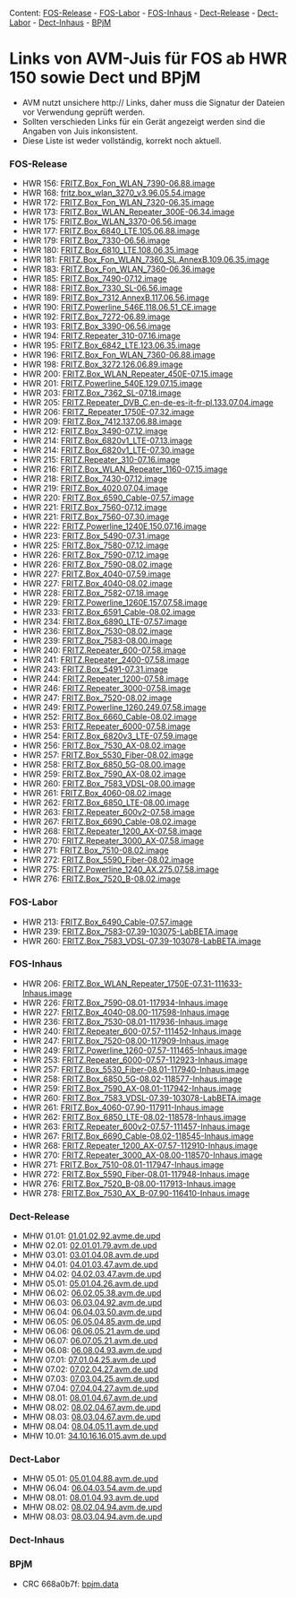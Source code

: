 Content: [FOS-Release](#fos-release) - [FOS-Labor](#fos-labor) - [FOS-Inhaus](#fos-inhaus) - [Dect-Release](#dect-release) - [Dect-Labor](#dect-labor) - [Dect-Inhaus](#dect-inhaus) - [BPjM](#bpjm)
# Links von AVM-Juis für FOS ab HWR 150 sowie Dect und BPjM
 - AVM nutzt unsichere http:// Links, daher muss die Signatur der Dateien vor Verwendung geprüft werden.
 - Sollten verschieden Links für ein Gerät angezeigt werden sind die Angaben von Juis inkonsistent.
 - Diese Liste ist weder vollständig, korrekt noch aktuell.

### FOS-Release
 - HWR 156: [FRITZ.Box_Fon_WLAN_7390-06.88.image](http://download.avm.de/fritzbox/fritzbox-7390/deutschland/fritz.os/FRITZ.Box_Fon_WLAN_7390-06.88.image)
 - HWR 168: [fritz.box_wlan_3270_v3.96.05.54.image](http://download.avm.de/archive/fritz.box/fritzbox.wlan_3270_v3/firmware/deutsch/fritz.box_wlan_3270_v3.96.05.54.image)
 - HWR 172: [FRITZ.Box_Fon_WLAN_7320-06.35.image](http://download.avm.de/archive/fritz.box/fritzbox.fon_wlan_7320/firmware/deutsch/FRITZ.Box_Fon_WLAN_7320-06.35.image)
 - HWR 173: [FRITZ.Box_WLAN_Repeater_300E-06.34.image](http://download.avm.de/fritzwlan/fritzwlan-repeater-300e/deutschland/fritz.os/FRITZ.Box_WLAN_Repeater_300E-06.34.image)
 - HWR 175: [FRITZ.Box_WLAN_3370-06.56.image](http://download.avm.de/archive/fritz.box/fritzbox.wlan_3370/firmware/deutsch/FRITZ.Box_WLAN_3370-06.56.image)
 - HWR 177: [FRITZ.Box_6840_LTE.105.06.88.image](http://download.avm.de/fritzbox/fritzbox-6840-lte/deutschland/fritz.os/FRITZ.Box_6840_LTE.105.06.88.image)
 - HWR 179: [FRITZ.Box_7330-06.56.image](http://download.avm.de/archive/fritz.box/fritzbox.7330/firmware/deutsch/FRITZ.Box_7330-06.56.image)
 - HWR 180: [FRITZ.Box_6810_LTE.108.06.35.image](http://download.avm.de/fritzbox/fritzbox-6810-lte/deutschland/fritz.os//FRITZ.Box_6810_LTE.108.06.35.image)
 - HWR 181: [FRITZ.Box_Fon_WLAN_7360_SL.AnnexB.109.06.35.image](http://download.avm.de/fritzbox/fritzbox-7360-sl/deutschland/fritz.os/FRITZ.Box_Fon_WLAN_7360_SL.AnnexB.109.06.35.image)
 - HWR 183: [FRITZ.Box_Fon_WLAN_7360-06.36.image](http://download.avm.de/fritzbox/fritzbox-7360-v1/deutschland/fritz.os/FRITZ.Box_Fon_WLAN_7360-06.36.image)
 - HWR 185: [FRITZ.Box_7490-07.12.image](http://download.avm.de/firmware/7490/jz76373/3265348765/deutschland/fritz.os/FRITZ.Box_7490-07.12.image)
 - HWR 188: [FRITZ.Box_7330_SL-06.56.image](http://download.avm.de/archive/fritz.box/fritzbox.7330_sl/firmware/deutsch/FRITZ.Box_7330_SL-06.56.image)
 - HWR 189: [FRITZ.Box_7312.AnnexB.117.06.56.image](http://download.avm.de/fritzbox/fritzbox-7312/deutschland/fritz.os/FRITZ.Box_7312.AnnexB.117.06.56.image)
 - HWR 190: [FRITZ.Powerline_546E.118.06.51_CE.image](http://download.avm.de/firmware/546E/8723218764/CE/FRITZ.Powerline_546E.118.06.51_CE.image)
 - HWR 192: [FRITZ.Box_7272-06.89.image](http://download.avm.de/fritzbox/fritzbox-7272/deutschland/fritz.os/FRITZ.Box_7272-06.89.image)
 - HWR 193: [FRITZ.Box_3390-06.56.image](http://download.avm.de/archive/fritz.box/fritzbox.wlan_3390/firmware/deutsch/FRITZ.Box_3390-06.56.image)
 - HWR 194: [FRITZ.Repeater_310-07.16.image](http://download.avm.de/fritzwlan/fritzwlan-repeater-310-a/deutschland/fritz.os/FRITZ.Repeater_310-07.16.image)
 - HWR 195: [FRITZ.Box_6842_LTE.123.06.35.image](http://download.avm.de/fritzbox/fritzbox-6842-lte/deutschland/fritz.os/FRITZ.Box_6842_LTE.123.06.35.image)
 - HWR 196: [FRITZ.Box_Fon_WLAN_7360-06.88.image](http://download.avm.de/fritzbox/fritzbox-7360-v2/deutschland/fritz.os/FRITZ.Box_Fon_WLAN_7360-06.88.image)
 - HWR 198: [FRITZ.Box_3272.126.06.89.image](http://download.avm.de/fritzbox/fritzbox-3272/deutschland/fritz.os/FRITZ.Box_3272.126.06.89.image)
 - HWR 200: [FRITZ.Box_WLAN_Repeater_450E-07.15.image](http://download.avm.de/fritzwlan/fritzwlan-repeater-450e/deutschland/fritz.os/FRITZ.Box_WLAN_Repeater_450E-07.15.image)
 - HWR 201: [FRITZ.Powerline_540E.129.07.15.image](http://download.avm.de/fritzpowerline/fritzpowerline-540e/deutschland/fritz.os/FRITZ.Powerline_540E.129.07.15.image)
 - HWR 203: [FRITZ.Box_7362_SL-07.18.image](http://download.avm.de/fritzbox/fritzbox-7362-sl/deutschland/fritz.os/FRITZ.Box_7362_SL-07.18.image)
 - HWR 205: [FRITZ.Repeater_DVB_C.en-de-es-it-fr-pl.133.07.04.image](http://download.avm.de/fritzwlan/fritzwlan-repeater-dvb-c/deutschland/fritz.os/FRITZ.Repeater_DVB_C.en-de-es-it-fr-pl.133.07.04.image)
 - HWR 206: [FRITZ_Repeater_1750E-07.32.image](http://download.avm.de/fritzwlan/fritzwlan-repeater-1750e/deutschland/fritz.os/FRITZ_Repeater_1750E-07.32.image)
 - HWR 209: [FRITZ.Box_7412.137.06.88.image](http://download.avm.de/fritzbox/fritzbox-7412/deutschland/fritz.os/FRITZ.Box_7412.137.06.88.image)
 - HWR 212: [FRITZ.Box_3490-07.12.image](http://download.avm.de/firmware/3490/jz76373/3754863962/deutschland/fritz.os/FRITZ.Box_3490-07.12.image)
 - HWR 214: [FRITZ.Box_6820v1_LTE-07.13.image](http://download.avm.de/firmware/6820LTE/jz76373/4585995216/deutschland/fritz.os/FRITZ.Box_6820v1_LTE-07.13.image)
 - HWR 214: [FRITZ.Box_6820v1_LTE-07.30.image](http://download.avm.de/fritzbox/fritzbox-6820-lte/deutschland/fritz.os/FRITZ.Box_6820v1_LTE-07.30.image)
 - HWR 215: [FRITZ.Repeater_310-07.16.image](http://download.avm.de/fritzwlan/fritzwlan-repeater-310-b/deutschland/fritz.os/FRITZ.Repeater_310-07.16.image)
 - HWR 216: [FRITZ.Box_WLAN_Repeater_1160-07.15.image](http://download.avm.de/fritzwlan/fritzwlan-repeater-1160/deutschland/fritz.os/FRITZ.Box_WLAN_Repeater_1160-07.15.image)
 - HWR 218: [FRITZ.Box_7430-07.12.image](http://download.avm.de/firmware/7430/jz76373/9273521133/deutschland/fritz.os/FRITZ.Box_7430-07.12.image)
 - HWR 219: [FRITZ.Box_4020.07.04.image](http://download.avm.de/fritzbox/fritzbox-4020/deutschland/fritz.os/FRITZ.Box_4020.07.04.image)
 - HWR 220: [FRITZ.Box_6590_Cable-07.57.image](http://download.avm.de/fritzbox/fritzbox-6590-cable/deutschland/fritz.os/FRITZ.Box_6590_Cable-07.57.image)
 - HWR 221: [FRITZ.Box_7560-07.12.image](http://download.avm.de/firmware/7560/jz76373/2437443879/deutschland/fritz.os/FRITZ.Box_7560-07.12.image)
 - HWR 221: [FRITZ.Box_7560-07.30.image](http://download.avm.de/fritzbox/fritzbox-7560/deutschland/fritz.os/FRITZ.Box_7560-07.30.image)
 - HWR 222: [FRITZ.Powerline_1240E.150.07.16.image](http://download.avm.de/fritzpowerline/fritzpowerline-1240e/deutschland/fritz.os/FRITZ.Powerline_1240E.150.07.16.image)
 - HWR 223: [FRITZ.Box_5490-07.31.image](http://download.avm.de/fritzbox/fritzbox-5490/other/fritz.os/FRITZ.Box_5490-07.31.image)
 - HWR 225: [FRITZ.Box_7580-07.12.image](http://download.avm.de/firmware/7580/jz76373/5382169925/other/fritz.os/FRITZ.Box_7580-07.12.image)
 - HWR 226: [FRITZ.Box_7590-07.12.image](http://download.avm.de/firmware/7590/jz76373/7472573230/deutschland/fritz.os/FRITZ.Box_7590-07.12.image)
 - HWR 226: [FRITZ.Box_7590-08.02.image](http://download.avm.de/fritzbox/fritzbox-7590/deutschland/fritz.os/FRITZ.Box_7590-08.02.image)
 - HWR 227: [FRITZ.Box_4040-07.59.image](http://download.avm.de/firmware/4040/347831279831289213893218/FRITZ.Box_4040-07.59.image)
 - HWR 227: [FRITZ.Box_4040-08.02.image](http://download.avm.de/fritzbox/fritzbox-4040/deutschland/fritz.os/FRITZ.Box_4040-08.02.image)
 - HWR 228: [FRITZ.Box_7582-07.18.image](http://download.avm.de/fritzbox/fritzbox-7582/other/fritz.os/FRITZ.Box_7582-07.18.image)
 - HWR 229: [FRITZ.Powerline_1260E.157.07.58.image](http://download.avm.de/fritzpowerline/fritzpowerline-1260e/deutschland/fritz.os/FRITZ.Powerline_1260E.157.07.58.image)
 - HWR 233: [FRITZ.Box_6591_Cable-08.02.image](http://download.avm.de/fritzbox/fritzbox-6591-cable/deutschland/fritz.os/FRITZ.Box_6591_Cable-08.02.image)
 - HWR 234: [FRITZ.Box_6890_LTE-07.57.image](http://download.avm.de/fritzbox/fritzbox-6890-lte/deutschland/fritz.os/FRITZ.Box_6890_LTE-07.57.image)
 - HWR 236: [FRITZ.Box_7530-08.02.image](http://download.avm.de/fritzbox/fritzbox-7530/deutschland/fritz.os/FRITZ.Box_7530-08.02.image)
 - HWR 239: [FRITZ.Box_7583-08.00.image](http://download.avm.de/fritzbox/fritzbox-7583/deutschland/fritz.os/FRITZ.Box_7583-08.00.image)
 - HWR 240: [FRITZ.Repeater_600-07.58.image](http://download.avm.de/fritzwlan/fritzrepeater-600/deutschland/fritz.os/FRITZ.Repeater_600-07.58.image)
 - HWR 241: [FRITZ.Repeater_2400-07.58.image](http://download.avm.de/fritzwlan/fritzrepeater-2400/deutschland/fritz.os/FRITZ.Repeater_2400-07.58.image)
 - HWR 243: [FRITZ.Box_5491-07.31.image](http://download.avm.de/fritzbox/fritzbox-5491/deutschland/fritz.os/FRITZ.Box_5491-07.31.image)
 - HWR 244: [FRITZ.Repeater_1200-07.58.image](http://download.avm.de/fritzwlan/fritzrepeater-1200/deutschland/fritz.os/FRITZ.Repeater_1200-07.58.image)
 - HWR 246: [FRITZ.Repeater_3000-07.58.image](http://download.avm.de/fritzwlan/fritzrepeater-3000/deutschland/fritz.os/FRITZ.Repeater_3000-07.58.image)
 - HWR 247: [FRITZ.Box_7520-08.02.image](http://download.avm.de/fritzbox/fritzbox-7520/deutschland/fritz.os/FRITZ.Box_7520-08.02.image)
 - HWR 249: [FRITZ.Powerline_1260.249.07.58.image](http://download.avm.de/fritzpowerline/fritzpowerline-1260/deutschland/fritz.os/FRITZ.Powerline_1260.249.07.58.image)
 - HWR 252: [FRITZ.Box_6660_Cable-08.02.image](http://download.avm.de/fritzbox/fritzbox-6660-cable/deutschland/fritz.os/FRITZ.Box_6660_Cable-08.02.image)
 - HWR 253: [FRITZ.Repeater_6000-07.58.image](http://download.avm.de/fritzwlan/fritzrepeater-6000/deutschland/fritz.os/FRITZ.Repeater_6000-07.58.image)
 - HWR 254: [FRITZ.Box_6820v3_LTE-07.59.image](http://download.avm.de/fritzbox/fritzbox-6820-lte-v3/deutschland/fritz.os/FRITZ.Box_6820v3_LTE-07.59.image)
 - HWR 256: [FRITZ.Box_7530_AX-08.02.image](http://download.avm.de/fritzbox/fritzbox-7530-ax/deutschland/fritz.os/FRITZ.Box_7530_AX-08.02.image)
 - HWR 257: [FRITZ.Box_5530_Fiber-08.02.image](http://download.avm.de/fritzbox/fritzbox-5530-fiber/deutschland/fritz.os/FRITZ.Box_5530_Fiber-08.02.image)
 - HWR 258: [FRITZ.Box_6850_5G-08.00.image](http://download.avm.de/fritzbox/fritzbox-6850-5g/deutschland/fritz.os/FRITZ.Box_6850_5G-08.00.image)
 - HWR 259: [FRITZ.Box_7590_AX-08.02.image](http://download.avm.de/fritzbox/fritzbox-7590-ax/deutschland/fritz.os/FRITZ.Box_7590_AX-08.02.image)
 - HWR 260: [FRITZ.Box_7583_VDSL-08.00.image](http://download.avm.de/fritzbox/fritzbox-7583-vdsl/deutschland/fritz.os/FRITZ.Box_7583_VDSL-08.00.image)
 - HWR 261: [FRITZ.Box_4060-08.02.image](http://download.avm.de/fritzbox/fritzbox-4060/deutschland/fritz.os/FRITZ.Box_4060-08.02.image)
 - HWR 262: [FRITZ.Box_6850_LTE-08.00.image](http://download.avm.de/fritzbox/fritzbox-6850-lte/deutschland/fritz.os/FRITZ.Box_6850_LTE-08.00.image)
 - HWR 263: [FRITZ.Repeater_600v2-07.58.image](http://download.avm.de/fritzwlan/fritzrepeater-600v2/deutschland/fritz.os/FRITZ.Repeater_600v2-07.58.image)
 - HWR 267: [FRITZ.Box_6690_Cable-08.02.image](http://download.avm.de/fritzbox/fritzbox-6690-cable/deutschland/fritz.os/FRITZ.Box_6690_Cable-08.02.image)
 - HWR 268: [FRITZ.Repeater_1200_AX-07.58.image](http://download.avm.de/fritzwlan/fritzrepeater-1200-ax/deutschland/fritz.os/FRITZ.Repeater_1200_AX-07.58.image)
 - HWR 270: [FRITZ.Repeater_3000_AX-07.58.image](http://download.avm.de/fritzwlan/fritzrepeater-3000-ax/deutschland/fritz.os/FRITZ.Repeater_3000_AX-07.58.image)
 - HWR 271: [FRITZ.Box_7510-08.02.image](http://download.avm.de/fritzbox/fritzbox-7510/deutschland/fritz.os/FRITZ.Box_7510-08.02.image)
 - HWR 272: [FRITZ.Box_5590_Fiber-08.02.image](http://download.avm.de/fritzbox/fritzbox-5590-fiber/deutschland/fritz.os/FRITZ.Box_5590_Fiber-08.02.image)
 - HWR 275: [FRITZ.Powerline_1240_AX.275.07.58.image](http://download.avm.de/fritzpowerline/fritzpowerline-1240-ax/deutschland/fritz.os/FRITZ.Powerline_1240_AX.275.07.58.image)
 - HWR 276: [FRITZ.Box_7520_B-08.02.image](http://download.avm.de/fritzbox/fritzbox-7520-B/deutschland/fritz.os/FRITZ.Box_7520_B-08.02.image)

### FOS-Labor
 - HWR 213: [FRITZ.Box_6490_Cable-07.57.image](http://download.avm.de/fritzbox/fritzbox-6490-cable/deutschland/fritz.os/FRITZ.Box_6490_Cable-07.57.image)
 - HWR 239: [FRITZ.Box_7583-07.39-103075-LabBETA.image](http://download.avm.de/labor/MOVE21/7583/FRITZ.Box_7583-07.39-103075-LabBETA.image)
 - HWR 260: [FRITZ.Box_7583_VDSL-07.39-103078-LabBETA.image](http://download.avm.de/labor/MOVE21/7583VDSL/FRITZ.Box_7583_VDSL-07.39-103078-LabBETA.image)

### FOS-Inhaus
 - HWR 206: [FRITZ.Box_WLAN_Repeater_1750E-07.31-111633-Inhaus.image](http://download.avm.de/inhaus/WU22PSQ19/1750E/FRITZ.Box_WLAN_Repeater_1750E-07.31-111633-Inhaus.image)
 - HWR 226: [FRITZ.Box_7590-08.01-117934-Inhaus.image](http://download.avm.de/inhaus/Smart24P1NL1/7590/FRITZ.Box_7590-08.01-117934-Inhaus.image)
 - HWR 227: [FRITZ.Box_4040-08.00-117598-Inhaus.image](http://download.avm.de/inhaus/Smart24P1NL1/4040/FRITZ.Box_4040-08.00-117598-Inhaus.image)
 - HWR 236: [FRITZ.Box_7530-08.01-117936-Inhaus.image](http://download.avm.de/inhaus/Smart24P1NL1/7530/FRITZ.Box_7530-08.01-117936-Inhaus.image)
 - HWR 240: [FRITZ.Repeater_600-07.57-111452-Inhaus.image](http://download.avm.de/inhaus/MOVE21NL1/600/FRITZ.Repeater_600-07.57-111452-Inhaus.image)
 - HWR 247: [FRITZ.Box_7520-08.00-117909-Inhaus.image](http://download.avm.de/inhaus/Smart24P1NL1/7520/FRITZ.Box_7520-08.00-117909-Inhaus.image)
 - HWR 249: [FRITZ.Powerline_1260-07.57-111465-Inhaus.image](http://download.avm.de/inhaus/MOVE21NL1/1260/FRITZ.Powerline_1260-07.57-111465-Inhaus.image)
 - HWR 253: [FRITZ.Repeater_6000-07.57-112923-Inhaus.image](http://download.avm.de/inhaus/MOVE21NL1/6000/FRITZ.Repeater_6000-07.57-112923-Inhaus.image)
 - HWR 257: [FRITZ.Box_5530_Fiber-08.01-117940-Inhaus.image](http://download.avm.de/inhaus/Smart24P1NL1/5530Fiber/FRITZ.Box_5530_Fiber-08.01-117940-Inhaus.image)
 - HWR 258: [FRITZ.Box_6850_5G-08.02-118577-Inhaus.image](http://download.avm.de/inhaus/Smart24P1NL1/68505G/FRITZ.Box_6850_5G-08.02-118577-Inhaus.image)
 - HWR 259: [FRITZ.Box_7590_AX-08.01-117942-Inhaus.image](http://download.avm.de/inhaus/Smart24P1NL1/7590AX/FRITZ.Box_7590_AX-08.01-117942-Inhaus.image)
 - HWR 260: [FRITZ.Box_7583_VDSL-07.39-103078-LabBETA.image](http://download.avm.de/labor/MOVE21/7583VDSL/FRITZ.Box_7583_VDSL-07.39-103078-LabBETA.image)
 - HWR 261: [FRITZ.Box_4060-07.90-117911-Inhaus.image](http://download.avm.de/inhaus/Smart24P1NL1/4060/FRITZ.Box_4060-07.90-117911-Inhaus.image)
 - HWR 262: [FRITZ.Box_6850_LTE-08.02-118578-Inhaus.image](http://download.avm.de/inhaus/Smart24P1NL1/6850LTE/FRITZ.Box_6850_LTE-08.02-118578-Inhaus.image)
 - HWR 263: [FRITZ.Repeater_600v2-07.57-111457-Inhaus.image](http://download.avm.de/inhaus/MOVE21NL1/600v2/FRITZ.Repeater_600v2-07.57-111457-Inhaus.image)
 - HWR 267: [FRITZ.Box_6690_Cable-08.02-118545-Inhaus.image](http://download.avm.de/inhaus/Smart24P1NL1/6690Cable/FRITZ.Box_6690_Cable-08.02-118545-Inhaus.image)
 - HWR 268: [FRITZ.Repeater_1200_AX-07.57-112910-Inhaus.image](http://download.avm.de/inhaus/MOVE21NL1/1200AX/FRITZ.Repeater_1200_AX-07.57-112910-Inhaus.image)
 - HWR 270: [FRITZ.Repeater_3000_AX-08.00-118570-Inhaus.image](http://download.avm.de/testfeld/3000AX/FRITZ.Repeater_3000_AX-08.00-118570-Inhaus.image)
 - HWR 271: [FRITZ.Box_7510-08.01-117947-Inhaus.image](http://download.avm.de/inhaus/Smart24P1NL1/7510/FRITZ.Box_7510-08.01-117947-Inhaus.image)
 - HWR 272: [FRITZ.Box_5590_Fiber-08.01-117948-Inhaus.image](http://download.avm.de/inhaus/Smart24P1NL1/5590Fiber/FRITZ.Box_5590_Fiber-08.01-117948-Inhaus.image)
 - HWR 276: [FRITZ.Box_7520_B-08.00-117913-Inhaus.image](http://download.avm.de/inhaus/Smart24P1NL1/7520B/FRITZ.Box_7520_B-08.00-117913-Inhaus.image)
 - HWR 278: [FRITZ.Box_7530_AX_B-07.90-116410-Inhaus.image](http://download.avm.de/inhaus/Smart24P1FCS/7530AXB/FRITZ.Box_7530_AX_B-07.90-116410-Inhaus.image)

### Dect-Release
 - MHW 01.01: [01.01.02.92.avme.de.upd](http://download.avm.de/dect/0101/01.01.02.92.avme.de.upd)
 - MHW 02.01: [02.01.01.79.avm.de.upd](http://download.avm.de/dect/0201/02.01.01.79.avm.de.upd)
 - MHW 03.01: [03.01.04.08.avm.de.upd](http://download.avm.de/dect/0301/iq17/03.01.04.08.avm.de.upd)
 - MHW 04.01: [04.01.03.47.avm.de.upd](http://download.avm.de/dect/0401/p15/04.01.03.47.avm.de.upd)
 - MHW 04.02: [04.02.03.47.avm.de.upd](http://download.avm.de/dect/0402/p15/04.02.03.47.avm.de.upd)
 - MHW 05.01: [05.01.04.26.avm.de.upd](http://download.avm.de/dect/0501/mesh18/05.01.04.26.avm.de.upd)
 - MHW 06.02: [06.02.05.38.avm.de.upd](http://download.avm.de/dect/0602/Smart24P1/06.02.05.38.avm.de.upd)
 - MHW 06.03: [06.03.04.92.avm.de.upd](http://download.avm.de/dect/0603/move21/06.03.04.92.avm.de.upd)
 - MHW 06.04: [06.04.03.50.avm.de.upd](http://download.avm.de/dect/0604/p15/06.04.03.50.avm.de.upd)
 - MHW 06.05: [06.05.04.85.avm.de.upd](http://download.avm.de/dect/0605/iq17/06.05.04.85.avm.de.upd)
 - MHW 06.06: [06.06.05.21.avm.de.upd](http://download.avm.de/dect/0606/Smart24/06.06.05.21.avm.de.upd)
 - MHW 06.07: [06.07.05.21.avm.de.upd](http://download.avm.de/dect/0607/Smart24/06.07.05.21.avm.de.upd)
 - MHW 06.08: [06.08.04.93.avm.de.upd](http://download.avm.de/dect/0608/naut_test/06.08.04.93.avm.de.upd)
 - MHW 07.01: [07.01.04.25.avm.de.upd](http://download.avm.de/dect/0701/07.01.04.25.avm.de.upd)
 - MHW 07.02: [07.02.04.27.avm.de.upd](http://download.avm.de/dect/0702/smart24/07.02.04.27.avm.de.upd)
 - MHW 07.03: [07.03.04.25.avm.de.upd](http://download.avm.de/dect/0703/move21/07.03.04.25.avm.de.upd)
 - MHW 07.04: [07.04.04.27.avm.de.upd](http://download.avm.de/dect/0704/smart24/07.04.04.27.avm.de.upd)
 - MHW 08.01: [08.01.04.67.avm.de.upd](http://download.avm.de/dect/0801/psq19p2/08.01.04.67.avm.de.upd)
 - MHW 08.02: [08.02.04.67.avm.de.upd](http://download.avm.de/dect/0802/psq19p2/08.02.04.67.avm.de.upd)
 - MHW 08.03: [08.03.04.67.avm.de.upd](http://download.avm.de/dect/0803/psq19p2/08.03.04.67.avm.de.upd)
 - MHW 08.04: [08.04.05.11.avm.de.upd](http://download.avm.de/dect/0804/smart24p1/08.04.05.11.avm.de.upd)
 - MHW 10.01: [34.10.16.16.015.avm.de.upd](http://download.avm.de/dect/1001/Release/34.10.16.16.015.avm.de.upd)

### Dect-Labor
 - MHW 05.01: [05.01.04.88.avm.de.upd](http://download.avm.de/dect/0501/move21/05.01.04.88.avm.de.upd)
 - MHW 06.04: [06.04.03.54.avm.de.upd](http://download.avm.de/dect/0604/p15/06.04.03.54.avm.de.upd)
 - MHW 08.01: [08.01.04.93.avm.de.upd](http://download.avm.de/dect/0801/move21/08.01.04.93.avm.de.upd)
 - MHW 08.02: [08.02.04.94.avm.de.upd](http://download.avm.de/dect/0802/move21/08.02.04.94.avm.de.upd)
 - MHW 08.03: [08.03.04.94.avm.de.upd](http://download.avm.de/dect/0803/move21/08.03.04.94.avm.de.upd)

### Dect-Inhaus

### BPjM
 - CRC 668a0b7f: [bpjm.data](http://download.avm.de/bpjm/262777/bpjm.data)
